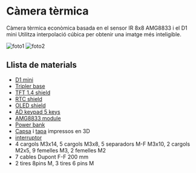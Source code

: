 # Càmera tèrmica

Càmera tèrmica econòmica basada en el sensor IR 8x8 AMG8833 i el D1 mini
Utilitza interpolació cúbica per obtenir una imatge més inteligible.

![foto1](https://github.com/jorts64/kit-D1-mini/blob/master/projectes/jorts/camera%20termica/fotos/20181216_005914.jpg)
![foto2](https://github.com/jorts64/kit-D1-mini/blob/master/projectes/jorts/camera%20termica/fotos/20181216_010029.jpg)

## Llista de materials
* [D1 mini](https://github.com/jorts64/kit-D1-mini/wiki/D1-mini)
* [Tripler base](https://github.com/jorts64/kit-D1-mini/wiki/tripler-base)
* [TFT 1.4 shield](https://wiki.wemos.cc/products:d1_mini_shields:tft_1.4_shield)
* [RTC shield](https://github.com/jorts64/kit-D1-mini/wiki/RTC-shield)
* [OLED shield](https://github.com/jorts64/kit-D1-mini/wiki/OLED-Shield)
* [AD keypad 5 keys](https://www.aliexpress.com/item/AD-Keyboard-Simulate-Five-Key-Module-Analog-Button-for-Arduino-Sensor-Expansion-Board/32899883123.html?spm=a2g0s.9042311.0.0.27424c4dESXa1F)
* [AMG8833 module](https://www.aliexpress.com/item/AMG8833-IR-8-8-Thermal-Imager-Array-Temperature-Sensor-Module-8x8-Infrared-Camera-Sensor/32867572849.html?spm=a2g0s.9042311.0.0.27424c4dwyD6Cm)
* [Power bank](https://www.aliexpress.com/item/2018-New-2600Mah-Mini-Perfume-Power-Bank-USB-External-Backup-Battery-Case-Charger-Powerbank-For-Samsung/1000006646461.html?spm=2114.search0104.3.232.fcef329fCxMf6k&ws_ab_test=searchweb0_0,searchweb201602_1_10065_10068_10547_319_10891_317_10548_10696_453_10084_454_10083_10618_10307_10820_10301_10821_538_10303_537_536_5727511_10059_10884_10887_100031_321_322_10103_5727011-10891,searchweb201603_51,ppcSwitch_0&algo_expid=6bb439e2-e7c3-498c-b4ca-ba0c7eb3fd13-34&algo_pvid=6bb439e2-e7c3-498c-b4ca-ba0c7eb3fd13)
* [Capsa](https://github.com/jorts64/kit-D1-mini/blob/master/projectes/jorts/camera%20termica/openSCAD/termCAMR3.stl) i [tapa](https://github.com/jorts64/kit-D1-mini/blob/master/projectes/jorts/camera%20termica/openSCAD/termCAMtapaR3.stl) impressos en 3D
* [interruptor](https://www.aliexpress.com/item/20Pcs-Interruptor-on-off-mini-Slide-Switch-SS12D00G3-3pin-1P2T-2-Position-High-quality-toggle-switch/32807751467.html?spm=2114.search0104.3.109.453e6817cQl8WW&ws_ab_test=searchweb0_0,searchweb201602_1_10065_10068_10547_319_10891_317_10548_10696_453_10084_454_10083_10618_10307_10820_10301_10821_538_10303_537_536_5727511_10059_10884_10887_100031_321_322_10103_5727011-5727011_10891,searchweb201603_51,ppcSwitch_0&algo_expid=712d7280-e511-4d8f-a6ac-1cb8b462cf6c-17&algo_pvid=712d7280-e511-4d8f-a6ac-1cb8b462cf6c)
* 4 cargols M3x14, 5 cargols M3x8, 5 separadors M-F M3x10, 2 cargols M2x5, 9 femelles M3, 2 femelles M2
* 7 cables Dupont F-F 200 mm
* 2 tires 8pins M, 3 tires 6 pins M  

